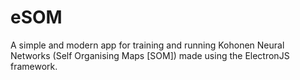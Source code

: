 # eSOM
A simple and modern app for training and running Kohonen Neural Networks (Self Organising Maps [SOM]) made using the ElectronJS framework.

